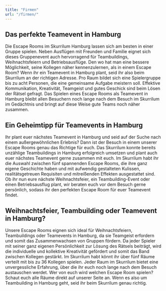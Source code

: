 ```yaml
---
title: "Firmen"
url: "/firmen/"
---
```

## Das perfekte Teamevent in Hamburg
Die Escape Rooms im Skurrilum Hamburg lassen sich am besten in einer Gruppe spielen. Neben Ausflügen mit Freunden und Familie eignet sich dieses Gruppenevent auch hervorragend für Teambuildings, Weihnachtsfeiern und Betriebsausflüge. Den wo hat man eine bessere Möglichkeit, seine Kollegen näher kennenzulernen, als in einem Escape Room? Wenn ihr ein Teamevent in Hamburg plant, seid ihr also beim Skurrilum an der richtigen Adresse. Pro Raum bildet sich eine Spielergruppe bis zu acht Personen, die eine gemeinsame Aufgabe meistern soll. Effektive Kommunikation, Kreativität, Teamgeist und gutes Geschick sind beim Lösen der Rätsel gefragt. Das Spielen eines Escape Rooms als Teamevent in Hamburg bleibt allen Besuchern noch lange nach dem Besuch im Skurrilum im Gedächtnis und bringt auf diese Weise gute Teams noch näher zusammen.

## Ein Geheimtipp für Teamevents in Hamburg

Ihr plant euer nächstes Teamevent in Hamburg und seid auf der Suche nach einem außergewöhnlichen Erlebnis? Dann ist der Besuch in einem unserer Escape Rooms genau das Richtige für euch. Das Skurrilum konnte bereits unzählige Teambuildings in Hamburg erfolgreich umsetzen und plant auch euer nächstes Teamevent gerne zusammen mit euch. Im Skurrilum habt ihr die Auswahl zwischen fünf spannenden Escape Rooms, die ihre ganz eigene Geschichte haben und mit aufwendig gestalteten Kulissen, realitätsgetreuen Requisiten und mitreißenden Effekten ausgestattet sind. Ob ihr nun eure nächste Weihnachtsfeier, ein Teambuilding-Event oder einen Betriebsausflug plant, wir beraten euch vor dem Besuch gerne persönlich, sodass ihr den perfekten Escape Room für euer Teamevent findet.

## Weihnachtsfeier, Teambuilding oder Teamevent in Hamburg?
Unsere Escape Rooms eignen sich ideal für Weihnachtsfeiern, Teambuildings oder Teamevents in Hamburg, da sie Teamgeist erfordern und somit das Zusammenwachsen von Gruppen fördern. Da jeder Spieler mit seiner ganz eigenen Persönlichkeit zur Lösung des Rätsels beiträgt, wird die individuelle und kollektive Kreativität gefördert und somit das Band zwischen Kollegen gestärkt. Im Skurrilum habt könnt ihr über fünf Räume verteilt mit bis zu 36 Kollegen spielen. Jeder Raum im Skurrilum bietet eine unvergessliche Erfahrung, über die ihr euch noch lange nach dem Besuch austauschen werdet. Wer von euch wird welchen Escape Room spielen? Schaut euch alle Räume direkt auf unserer Seite an. Wenn es also um Teambuilding in Hamburg geht, seid ihr beim Skurrilum genau richtig.


